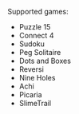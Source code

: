 Supported games:
  - Puzzle 15
  - Connect 4
  - Sudoku
  - Peg Solitaire
  - Dots and Boxes
  - Reversi
  - Nine Holes
  - Achi
  - Picaria
  - SlimeTrail
